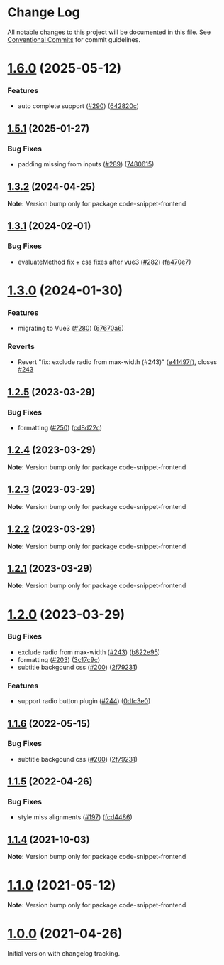 # Change Log

All notable changes to this project will be documented in this file.
See [Conventional Commits](https://conventionalcommits.org) for commit guidelines.

# [1.6.0](https://github.com/SAP/code-snippet/compare/v1.5.1...v1.6.0) (2025-05-12)


### Features

* auto complete support ([#290](https://github.com/SAP/code-snippet/issues/290)) ([642820c](https://github.com/SAP/code-snippet/commit/642820c3ca7b964d628c08ff7efbe498b81db919))





## [1.5.1](https://github.com/SAP/code-snippet/compare/v1.5.0...v1.5.1) (2025-01-27)


### Bug Fixes

* padding missing from inputs ([#289](https://github.com/SAP/code-snippet/issues/289)) ([7480615](https://github.com/SAP/code-snippet/commit/7480615e952107ffa7dbc63ecebc1d38873fe503))





## [1.3.2](https://github.com/SAP/code-snippet/compare/v1.3.1...v1.3.2) (2024-04-25)

**Note:** Version bump only for package code-snippet-frontend





## [1.3.1](https://github.com/SAP/code-snippet/compare/v1.3.0...v1.3.1) (2024-02-01)


### Bug Fixes

* evaluateMethod fix + css fixes after vue3 ([#282](https://github.com/SAP/code-snippet/issues/282)) ([fa470e7](https://github.com/SAP/code-snippet/commit/fa470e77b29e9de44b9ead0d4c189b2d5178d38f))





# [1.3.0](https://github.com/SAP/code-snippet/compare/v1.2.5...v1.3.0) (2024-01-30)


### Features

* migrating to Vue3 ([#280](https://github.com/SAP/code-snippet/issues/280)) ([67670a6](https://github.com/SAP/code-snippet/commit/67670a623895be6d963316f02f9876d1ee66ac15))


### Reverts

* Revert "fix: exclude radio from max-width (#243)" ([e41497f](https://github.com/SAP/code-snippet/commit/e41497f343de32e658f693ceb5b6520baec44661)), closes [#243](https://github.com/SAP/code-snippet/issues/243)





## [1.2.5](https://github.com/SAP/code-snippet/compare/v1.2.4...v1.2.5) (2023-03-29)


### Bug Fixes

* formatting ([#250](https://github.com/SAP/code-snippet/issues/250)) ([cd8d22c](https://github.com/SAP/code-snippet/commit/cd8d22c21ec3b6611e0f56e0a41c3e5244956063))





## [1.2.4](https://github.com/SAP/code-snippet/compare/v1.2.3...v1.2.4) (2023-03-29)

**Note:** Version bump only for package code-snippet-frontend





## [1.2.3](https://github.com/SAP/code-snippet/compare/v1.2.2...v1.2.3) (2023-03-29)

**Note:** Version bump only for package code-snippet-frontend





## [1.2.2](https://github.com/SAP/code-snippet/compare/v1.2.1...v1.2.2) (2023-03-29)

**Note:** Version bump only for package code-snippet-frontend





## [1.2.1](https://github.com/SAP/code-snippet/compare/v1.2.0...v1.2.1) (2023-03-29)

**Note:** Version bump only for package code-snippet-frontend





# [1.2.0](https://github.com/SAP/code-snippet/compare/v1.1.5...v1.2.0) (2023-03-29)

### Bug Fixes

- exclude radio from max-width ([#243](https://github.com/SAP/code-snippet/issues/243)) ([b822e95](https://github.com/SAP/code-snippet/commit/b822e951d656a0b65948199cc10ff470d296ceb7))
- formatting ([#203](https://github.com/SAP/code-snippet/issues/203)) ([3c17c9c](https://github.com/SAP/code-snippet/commit/3c17c9c3b472edc2b2e3d14dbc847723786cd07c))
- subtitle backgound css ([#200](https://github.com/SAP/code-snippet/issues/200)) ([2f79231](https://github.com/SAP/code-snippet/commit/2f79231bdd7a66cc7e18cf77103fc37d22909b5a))

### Features

- support radio button plugin ([#244](https://github.com/SAP/code-snippet/issues/244)) ([0dfc3e0](https://github.com/SAP/code-snippet/commit/0dfc3e05af0f5d0b6c6ca157593a5976a3f257ad))

## [1.1.6](https://github.com/SAP/code-snippet/compare/v1.1.5...v1.1.6) (2022-05-15)

### Bug Fixes

- subtitle backgound css ([#200](https://github.com/SAP/code-snippet/issues/200)) ([2f79231](https://github.com/SAP/code-snippet/commit/2f79231bdd7a66cc7e18cf77103fc37d22909b5a))

## [1.1.5](https://github.com/SAP/code-snippet/compare/v1.1.4...v1.1.5) (2022-04-26)

### Bug Fixes

- style miss alignments ([#197](https://github.com/SAP/code-snippet/issues/197)) ([fcd4486](https://github.com/SAP/code-snippet/commit/fcd4486956f6d77a215ccaa322738edd0f0ae848))

## [1.1.4](https://github.com/SAP/code-snippet/compare/v1.1.3...v1.1.4) (2021-10-03)

**Note:** Version bump only for package code-snippet-frontend

# [1.1.0](https://github.com/SAP/code-snippet/compare/v1.0.0...v1.1.0) (2021-05-12)

**Note:** Version bump only for package code-snippet-frontend

# [1.0.0](https://github.com/SAP/code-snippet/compare/v0.0.29...v1.0.0) (2021-04-26)

Initial version with changelog tracking.
